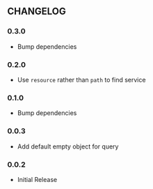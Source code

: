 ## CHANGELOG

### 0.3.0
- Bump dependencies

### 0.2.0
- Use `resource` rather than `path` to find service

### 0.1.0
- Bump dependencies

### 0.0.3
- Add default empty object for query

### 0.0.2
- Initial Release
